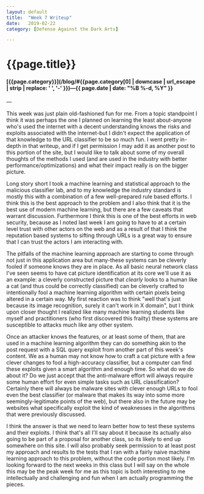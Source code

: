 ```yaml
---
layout: default
title:  "Week 7 Writeup"
date:   2019-02-22
category: [Defense Against the Dark Arts]

---
```


# {{page.title}}

#### [{{page.category}}](/blog/#{{page.category[0] | downcase | url_escape | strip | replace: ' ', '-' }})&mdash;{{ page.date | date: "%B %-d, %Y" }}

—

This week was just plain old-fashioned fun for me. From a topic standpoint I think it was perhaps the one I planned on learning the least about-anyone who's used the internet with a decent understanding knows the risks and exploits associated with the internet-but I didn't expect the application of that knowledge to the URL classifier to be so much fun. I went pretty in-depth in that writeup, and if I get permission I may add it as another post to this portion of the site, but I would like to talk about some of my overall thoughts of the methods I used (and are used in the industry with better performance/optimizations) and what their impact really is on the bigger picture.

Long story short I took a machine learning and statistical approach to the malicious classifier lab, and to my knowledge the industry standard is mostly this with a combination of a few well-prepared rule based efforts. I think this is the best approach to the problem and I also think that it is the best use of modern machine learning, but there are a few caveats that warrant discussion. Furthermore I think this is one of the best efforts in web security, because as I noted last week I am going to have to at a certain level trust with other actors on the web and as a result of that I think the reputation based systems to sifting through URLs is a great way to ensure that I can trust the actors I am interacting with.

The pitfalls of the machine learning approach are starting to come through not just in this application area but many-these systems can be cleverly fooled if someone knows they are in place. As all basic neural network class I've seen seems to have cat picture identification at its core we'll use it as an example: a cleverly constructed picture that *clearly* looks to a human like a cat (and thus could be correctly classified) can be cleverly crafted to intentionally fool a machine learning algorithm with certain pixels being altered in a certain way. My first reaction was to think "well that's just because its image recognition, surely it can't work in X domain", but I think upon closer thought I realized like many machine learning students like myself and practitioners (who first discovered this frailty) these systems are susceptible to attacks much like any other system.

Once an attacker knows the features, or at least some of them, that are used in a machine learning algorithm they can do something akin to the post request with a SQL query exploit from another part of this week's content. We as a human may  not know how to craft a cat picture with a few clever changes to fool a high-accuracy classifier, but a computer can find these exploits given a smart algorithm and enough time. So what do we do about it? Do we just accept that the anti-malware effort will always require some human effort for even simple tasks such as URL classification? Certainly there will always be malware sites with clever enough URLs to fool even the best classifier (or malware that makes its way into some more seemingly-legitimate points of the web), but there also in the future may be websites what specifically exploit the kind of weaknesses in the algorithms that were previously discussed.

I think the answer is that we need to learn better how to test these systems and their exploits. I think that's all I'll say about it because its actually also going to be part of a proposal for another class, so its likely to end up somewhere on this site. I will also probably seek permission to at least post my approach and results to the tests that I ran with a fairly naive machine learning approach to this problem, without the code portion most likely. I'm looking forward to the next weeks in this class but I will say on the whole this may be the peak week for me as this topic is both interesting to me intellectually and challenging and fun when I am actually programming the pieces.